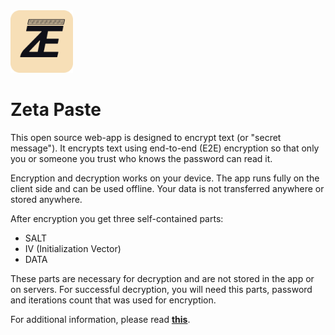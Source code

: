 <img src="assets/logo-light.svg" width="100" heigh="100" alt="Zeta Paste Logo Dark">

# Zeta Paste

This open source web-app is designed to encrypt text (or "secret message"). It encrypts text using end-to-end (E2E) encryption so that only you or someone you trust who knows the password can read it.

Encryption and decryption works on your device. The app runs fully on the client side and can be used offline. Your data is not transferred anywhere or stored anywhere.

After encryption you get three self-contained parts:

- SALT
- IV (Initialization Vector)
- DATA

These parts are necessary for decryption and are not stored in the app or on servers. For successful decryption, you will need this parts, password and iterations count that was used for encryption.

For additional information, please read **[this](https://zeta.su/paste/about/)**.
